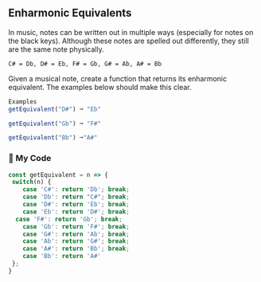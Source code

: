 ## Enharmonic Equivalents

In music, notes can be written out in multiple ways (especially for notes on the black keys). Although these notes are spelled out differently, they still are the same note physically.
```
C# = Db, D# = Eb, F# = Gb, G# = Ab, A# = Bb
```
Given a musical note, create a function that returns its enharmonic equivalent. The examples below should make this clear.
```js
Examples
getEquivalent("D#") ➞ "Eb"

getEquivalent("Gb") ➞ "F#"

getEquivalent("Bb") ➞"A#"
```
### :musical_note: My Code
```js
const getEquivalent = n => {
 switch(n) {
	case 'C#': return 'Db'; break;
	case 'Db': return "C#"; break;
	case 'D#': return 'Eb'; break;
	case 'Eb': return 'D#'; break;
  case 'F#': return 'Gb'; break;
	case 'Gb': return 'F#'; break;
	case 'G#': return 'Ab'; break;
	case 'Ab': return 'G#'; break;
	case 'A#': return 'Bb'; break;
	case 'Bb': return 'A#'		
 };
}
```
